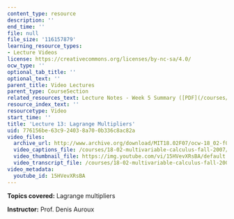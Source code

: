```yaml
---
content_type: resource
description: ''
end_time: ''
file: null
file_size: '116157879'
learning_resource_types:
- Lecture Videos
license: https://creativecommons.org/licenses/by-nc-sa/4.0/
ocw_type: ''
optional_tab_title: ''
optional_text: ''
parent_title: Video Lectures
parent_type: CourseSection
related_resources_text: Lecture Notes - Week 5 Summary ([PDF](/courses/18-02-multivariable-calculus-fall-2007/resources/lec_week5))
resource_index_text: ''
resourcetype: Video
start_time: ''
title: 'Lecture 13: Lagrange Multipliers'
uid: 776156be-63c9-2403-8a70-0b336c8ac82a
video_files:
  archive_url: http://www.archive.org/download/MIT18.02F07/ocw-18_02-f07-lec13_300k.mp4
  video_captions_file: /courses/18-02-multivariable-calculus-fall-2007/e7a72bba1eb75eaeb9087ccb24e4a968_15HVevXRsBA.vtt
  video_thumbnail_file: https://img.youtube.com/vi/15HVevXRsBA/default.jpg
  video_transcript_file: /courses/18-02-multivariable-calculus-fall-2007/a45ade1ebf51f5fbdda72a1de1915058_15HVevXRsBA.pdf
video_metadata:
  youtube_id: 15HVevXRsBA
---
```


**Topics covered:** Lagrange multipliers

**Instructor:** Prof. Denis Auroux

